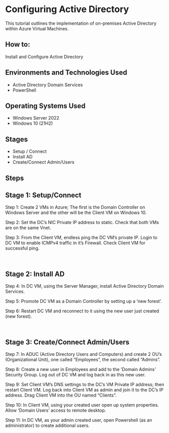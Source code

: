 
<h1>Configuring Active Directory</h1>
This tutorial outlines the implementation of on-premises Active Directory within Azure Virtual Machines.<br />


<h2>How to:</h2>
Install and Configure Active Directory


<h2>Environments and Technologies Used</h2>

- Active Directory Domain Services
- PowerShell

<h2>Operating Systems Used </h2>

- Windows Server 2022
- Windows 10 (21H2)

<h2>Stages</h2>

- Setup / Connect
- Install AD
- Create/Connect Admin/Users

<h2>Steps</h2>


<p>
<h2>Stage 1: Setup/Connect</h2>

Step 1: Create 2 VMs in Azure; The first is the Domain Controller on Windows Server and the other will be the Client VM  on Windows 10.

Step 2: Set the DC’s NIC Private IP address to static. Check that both VMs are on the same Vnet.

Step 3: From the Client VM, endless ping the DC VM’s private IP. Login to DC VM to enable ICMPv4 traffic in it’s Firewall. Check Client VM for successful ping.

</p>
<br />


<p>
<h2>Stage 2: Install AD</h2>

Step 4: In DC VM, using the Server Manager, install Active Directory Domain Services.

Step 5: Promote DC VM as a Domain Controller by setting up a ‘new forest’. 

Step 6: Restart DC VM and reconnect to it using the new user just created (new forest).

</p>
<br />


<p>
<h2>Stage 3: Create/Connect Admin/Users</h2>

Step 7: In ADUC (Active Directory Users and Computers) and create 2 OU’s (Organizational Unit), one called “Employees”, the second called “Admins”.

Step 8: Create a new user in Employees and add to the ‘Domain Admins’ Security Group. Log out of DC VM and log back in as this new user.

Step 9: Set Client VM’s DNS settings to the DC’s VM Private IP address; then restart Client VM. Log back into Client VM as admin and join it to the DC’s IP address. Drag Client VM into the OU named “Clients”.

Step 10: In Client VM, using your created user open up system properties. Allow ‘Domain Users’ access to remote desktop. 

Step 11: In DC VM, as your admin created user, open Powershell (as an administrator) to create additional users.

</p>
<br />
